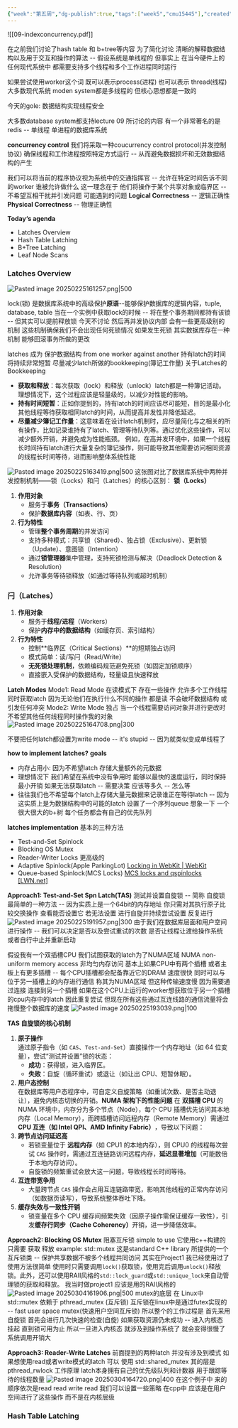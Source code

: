 ```yaml
---
{"week":"第五周","dg-publish":true,"tags":["week5","cmu15445"],"created":"2025-02-06T17:46:26.149+08:00","updated":"2025-04-19T09:54:50.920+08:00","permalink":"/DataBase Systems/CMU 15-445：Database Systems/Lecture 09 Index Concurrency Control/","dgPassFrontmatter":true,"noteIcon":""}
---
```



![[09-indexconcurrency.pdf]]

在之前我们讨论了hash table 和 b+tree等内容    为了简化讨论  清晰的解释数据结构以及用于交互和操作的算法 -- 假设系统是单线程的
但事实上 在当今硬件上的任何现代系统中 都需要支持多个线程和多个工作进程同时运行

如果尝试使用worker这个词  既可以表示process(进程)  也可以表示  thread(线程)
大多数现代系统 moden system都是多线程的  但核心思想都是一致的

今天的gole: 数据结构实现线程安全

大多数database system都支持lecture 09 所讨论的内容
有一个非常著名的是redis  -- 单线程  单进程的数据库系统

**concurrency control**
我们将采取一种coucurrency control protocol(并发控制协议) 确保线程和工作进程按照特定方式运行 -- 从而避免数据损坏和无效数据结构的产生

我们可以将当前的程序协议视为系统中的交通指挥官 -- 允许在特定时间告诉不同的worker 谁被允许做什么
这一理念在于 他们将操作于某个共享对象或临界区 --不希望互相干扰并引发问题
可能遇到的问题
**Logical Correctness** -- 逻辑正确性
**Physical Correctness** -- 物理正确性

**Today‘s agenda**
- Latches Overview
- Hash Table Latching
- B+Tree Latching
- Leaf Node Scans

### Latches Overview
![Pasted image 20250225161257.png|500](/img/user/accessory/Pasted%20image%2020250225161257.png)

lock(锁) 是数据库系统中的高级保护**原语**--能够保护数据库的逻辑内容，tuple, database, table   当在一个实例中获取lock的时候 -- 将在整个事务期间都持有该锁 -- 但其实可以提前释放锁 今天不讨论
然后再并发协议内部 会有一些更高级别的机制  这些机制确保我们不会出现任何死锁情况
如果发生死锁 其实数据库存在一种机制 能够回滚事务所做的更改

latches 成为 保护数据结构 from one worker against another
持有latch的时间将持续非常短暂
尽量减少latch所做的bookkeeping(簿记工作量)
 关于Latches的Bookkeeping
- **获取和释放**：每次获取（lock）和释放（unlock）latch都是一种簿记活动。理想情况下，这个过程应该是轻量级的，以减少对性能的影响。
- **持有时间短暂**：正如你提到的，持有latch的时间应该尽可能短，目的是最小化其他线程等待获取相同latch的时间，从而提高并发性并降低延迟。
- **尽量减少簿记工作量**：这意味着在设计latch机制时，应尽量简化与之相关的所有操作，比如记录谁持有了latch、管理等待队列等。通过优化这些操作，可以减少额外开销，并避免成为性能瓶颈。
例如，在高并发环境中，如果一个线程长时间持有latch进行大量复杂的簿记操作，则可能导致其他需要访问相同资源的线程长时间等待，进而影响整体系统性能

![Pasted image 20250225163419.png|500](/img/user/accessory/Pasted%20image%2020250225163419.png)
这张图对比了数据库系统中两种并发控制机制——锁（Locks）和闩（Latches）的核心区别：
**锁（Locks）​**
1. ​**作用对象**​
    - 服务于**事务（Transactions）​**​
    - 保护**数据库内容**​（如表、行、页）
2. ​**行为特性**​
    - 管理**整个事务周期**的并发访问
    - 支持多种模式：共享锁（Shared）、独占锁（Exclusive）、更新锁（Update）、意图锁（Intention）
    - 通过**锁管理器**集中管理，支持死锁检测与解决（Deadlock Detection & Resolution）
    - 允许事务等待锁释放（如通过等待队列或超时机制）

### ​**闩（Latches）​**
1. ​**作用对象**​
    - 服务于**线程/进程**​（Workers）
    - 保护**内存中的数据结构**​（如缓存页、索引结构）
2. ​**行为特性**​
    - 控制**临界区（Critical Sections）​**的短期独占访问
    - 模式简单：读/写闩（Read/Write）
    - ​**无死锁处理机制**，依赖编码规范避免死锁（如固定加锁顺序）
    - 直接嵌入受保护的数据结构，轻量级且快速释放

**Latch Modes**
Mode1: Read Mode
在读模式下  存在一些操作 允许多个工作线程同时获取latch 因为无论他们在执行什么不同的操作  都是读  不会破坏数据结构 或 引发任何冲突
Mode2: Write Mode
独占
当一个线程需要访问对象并进行更改时 不希望其他任何线程同时操作我的对象
![Pasted image 20250225164708.png|300](/img/user/accessory/Pasted%20image%2020250225164708.png)

不要把任何latch都设置为write mode -- it's stupid -- 因为就类似变成单线程了

**how to implement latches?**
**goals**
- 内存占用小: 因为不希望latch 存储大量额外的元数据
- 理想情况下  我们希望在系统中没有争用时 能够以最快的速度运行，同时保持最小开销  如果无法获取latch -- 需要决策  应该等多久 -- 怎么等    
- 往往我们也不希望每个latch上存储大量元数据来记录谁正在等待latch -- 因为这实质上是为数据结构中的可能的latch 设置了一个序列queue        想象一下  一个很大很大的b+树  每个任务都会有自己的优先队列

**latches implementation**
基本的三种方法
- Test-and-Set Spinlock
- Blocking OS Mutex
- Reader-Writer Locks
更高级的
- Adaptive Spinlock(Apple ParkingLot) [Locking in WebKit | WebKit](https://webkit.org/blog/6161/locking-in-webkit/)
- Queue-based Spinlock(MCS Locks) [MCS locks and qspinlocks [LWN.net]](https://lwn.net/Articles/590243/)

**Approach1: Test-and-Set Spn Latch(TAS)**
测试并设置自旋锁 --  简称 自旋锁
最简单的一种方法 -- 因为实质上是一个64bit的内存地址
你只需对其执行原子比较交换操作 查看能否设置它  若无法设置   进行自旋并持续尝试设置  反复进行
![Pasted image 20250225191957.png|300](/img/user/accessory/Pasted%20image%2020250225191957.png)
由于我们在数据库层面和用户空间进行操作 -- 我们可以决定是否以及尝试重试的次数 是否让线程让渡给操作系统 或者自行中止并重新启动

假设我有一个双插槽CPU 我们试图获取的latch为了NUMA区域
NUMA non-uniform memory access 非均匀内存访问
基本上如果CPU中有两个插槽 或者主板上有更多插槽 -- 每个CPU插槽都会配备靠近它的DRAM 速度很快  同时可以与位于另一插槽上的内存进行通信  称其为NUMA区域 但这种传输速度慢 因为需要通过连接 连接到另一个插槽
如果在这个CPU上运行的worker想获取位于另一个插槽的cpu内存中的latch 因此重复尝试  但现在所有这些通过互连线路的通信流量将会拖慢整个数据库的速度
![Pasted image 20250225193039.png|100](/img/user/accessory/Pasted%20image%2020250225193039.png)

​**TAS 自旋锁的核心机制**
1. ​**原子操作**​  
    通过原子指令（如 `CAS`、`Test-and-Set`）直接操作一个内存地址（如 64 位变量），尝试“测试并设置”锁的状态：
    - ​**成功**：获得锁，进入临界区。
    - ​**失败**：自旋（循环重试）或退让（如让出 CPU、短暂休眠）。
2. ​**用户态控制**​  
    在数据库等用户态程序中，可自定义自旋策略（如重试次数、是否主动退让），避免内核态切换的开销。
​**NUMA 架构下的性能问题**
在 ​**双插槽 CPU**​ 的 NUMA 环境中，内存分为多个节点（Node），每个 CPU 插槽优先访问其本地内存（Local Memory），而跨插槽访问远程内存（Remote Memory）需通过 ​**CPU 互连（如 Intel QPI、AMD Infinity Fabric）​**，导致以下问题：
1. ​**跨节点访问延迟高**​
    - 若锁变量位于 ​**远程内存**​（如 CPU1 的本地内存），则 CPU0 的线程每次尝试 `CAS` 操作时，需通过互连链路访问远程内存，**延迟显著增加**​（可能数倍于本地内存访问）。
    - 自旋锁的频繁重试会放大这一问题，导致线程长时间等待。
2. ​**互连带宽争用**​
    - 大量跨节点 `CAS` 操作会占用互连链路带宽，影响其他线程的正常内存访问（如数据页读写），导致系统整体吞吐下降。
3. ​**缓存失效与一致性开销**​
    - 锁变量在多个 CPU 缓存间频繁失效（因原子操作需保证缓存一致性），引发 ​**缓存行同步（Cache Coherency）​**​ 开销，进一步降低效率。

**Approach2: Blocking OS Mutex**
阻塞互斥锁
simple to use
它使用c++构建的  只需要  获取 释放
example: std::mutex
这是standard C++ library 所提供的一个互斥锁类 -- 保护共享数据不被多个线程共同访问
其实在Project1 我已经使用过了  使用方法很简单
使用时只需要调用`lock()`获取锁，使用完后调用`unlock()`释放锁。此外，还可以使用RAII风格的`std::lock_guard`或`std::unique_lock`来自动管理锁的获取和释放。
我当时做project1 应该是用的RAII风格的
![Pasted image 20250304161906.png|500](/img/user/accessory/Pasted%20image%2020250304161906.png)
mutex的底层  在 Linux中 std::mutex 依赖于 pthread_mutex (互斥锁)
互斥锁在linux中是通过futex实现的  --  fast user space mutex(快速用户空间互斥锁)
所以整个的工作过程是  首先采用自旋锁  首先会进行几次快速的检查(自旋)  如果获取资源仍未成功  -- 进入内核态  挂起 直到锁可用为止
所以一旦进入内核态 就涉及到操作系统了  就会变得很慢了 系统调用开销大

**Approach3: Reader-Write Latches**
前面提到的两种latch 并没有涉及到模式
如果想使用read或者write模式的latch  可以 使用 std::shared_mutex
其的层是 pthread_rwlock
工作原理  latch本身拥有自己的优先级队列和计数器 用于跟踪等待的线程数量
![Pasted image 20250304164720.png|400](/img/user/accessory/Pasted%20image%2020250304164720.png)
在这个例子中  来的顺序依次是read read write read
我们可以设置一些策略
在cpp中 应该是在用户空间进行了这些操作  而不是在内核层级

### Hash Table Latching
